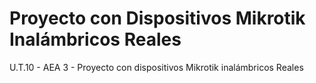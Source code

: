 # Proyecto con Dispositivos Mikrotik Inalámbricos Reales
U.T.10 - AEA 3 - Proyecto con dispositivos Mikrotik inalámbricos Reales
